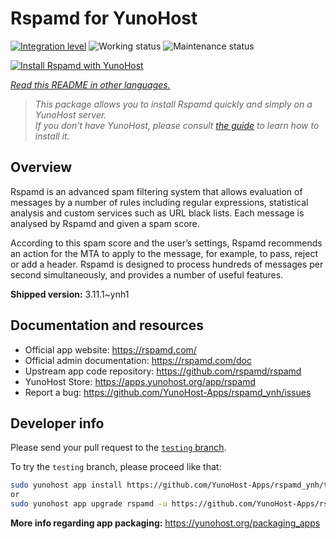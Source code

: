 <!--
N.B.: This README was automatically generated by <https://github.com/YunoHost/apps/tree/master/tools/readme_generator>
It shall NOT be edited by hand.
-->

# Rspamd for YunoHost

[![Integration level](https://apps.yunohost.org/badge/integration/rspamd)](https://ci-apps.yunohost.org/ci/apps/rspamd/)
![Working status](https://apps.yunohost.org/badge/state/rspamd)
![Maintenance status](https://apps.yunohost.org/badge/maintained/rspamd)

[![Install Rspamd with YunoHost](https://install-app.yunohost.org/install-with-yunohost.svg)](https://install-app.yunohost.org/?app=rspamd)

*[Read this README in other languages.](./ALL_README.md)*

> *This package allows you to install Rspamd quickly and simply on a YunoHost server.*  
> *If you don't have YunoHost, please consult [the guide](https://yunohost.org/install) to learn how to install it.*

## Overview

Rspamd is an advanced spam filtering system that allows evaluation of messages by a number of rules including regular expressions, statistical analysis and custom services such as URL black lists. Each message is analysed by Rspamd and given a spam score.

According to this spam score and the user’s settings, Rspamd recommends an action for the MTA to apply to the message, for example, to pass, reject or add a header. Rspamd is designed to process hundreds of messages per second simultaneously, and provides a number of useful features.


**Shipped version:** 3.11.1~ynh1
## Documentation and resources

- Official app website: <https://rspamd.com/>
- Official admin documentation: <https://rspamd.com/doc>
- Upstream app code repository: <https://github.com/rspamd/rspamd>
- YunoHost Store: <https://apps.yunohost.org/app/rspamd>
- Report a bug: <https://github.com/YunoHost-Apps/rspamd_ynh/issues>

## Developer info

Please send your pull request to the [`testing` branch](https://github.com/YunoHost-Apps/rspamd_ynh/tree/testing).

To try the `testing` branch, please proceed like that:

```bash
sudo yunohost app install https://github.com/YunoHost-Apps/rspamd_ynh/tree/testing --debug
or
sudo yunohost app upgrade rspamd -u https://github.com/YunoHost-Apps/rspamd_ynh/tree/testing --debug
```

**More info regarding app packaging:** <https://yunohost.org/packaging_apps>
